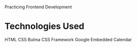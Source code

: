 Practicing Frontend Development

# Technologies Used
HTML
CSS
Bulma CSS Framework
Google Embedded Calendar
